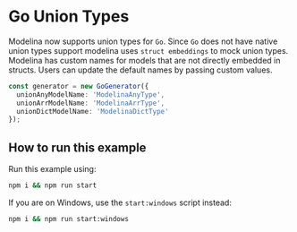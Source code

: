 # Go Union Types

Modelina now supports union types for `Go`. Since `Go` does not have native union types support modelina uses `struct embeddings` to mock union types. Modelina has custom names for models that are not directly embedded in structs. Users can update the default names by passing custom values. 


```ts
const generator = new GoGenerator({
  unionAnyModelName: 'ModelinaAnyType',
  unionArrModelName: 'ModelinaArrType',
  unionDictModelName: 'ModelinaDictType'
});
```

## How to run this example

Run this example using:

```sh
npm i && npm run start
```

If you are on Windows, use the `start:windows` script instead:

```sh
npm i && npm run start:windows
```
